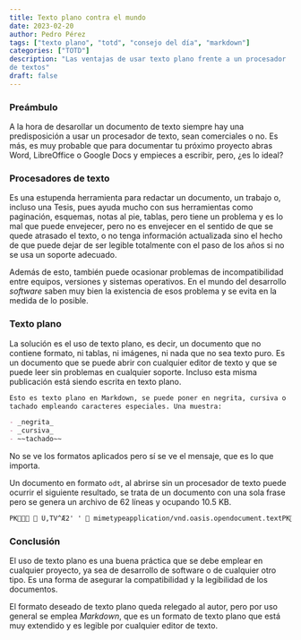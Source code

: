 ```yaml
---
title: Texto plano contra el mundo
date: 2023-02-20
author: Pedro Pérez
tags: ["texto plano", "totd", "consejo del día", "markdown"]
categories: ["TOTD"]
description: "Las ventajas de usar texto plano frente a un procesador
de textos"
draft: false
---
```


### Preámbulo

A la hora de desarollar un documento de texto siempre hay una
predisposición a usar un procesador de texto, sean comerciales o no.
Es más, es muy probable que para documentar tu próximo proyecto abras
Word, LibreOffice o Google Docs y empieces a escribir, pero, ¿es lo
ideal?

### Procesadores de texto

Es una estupenda herramienta para redactar un documento, un trabajo o,
incluso una Tesis, pues ayuda mucho con sus herramientas como
paginación, esquemas, notas al pie, tablas, pero tiene un problema y es
lo mal que puede envejecer, pero no es envejecer en el sentido de que
se quede atrasado el texto, o no tenga información actualizada sino el
hecho de que puede dejar de ser legible totalmente con el paso de los
años si no se usa un soporte adecuado.

Además de esto, también puede ocasionar problemas de incompatibilidad
entre equipos, versiones y sistemas operativos. En el mundo del
desarrollo _software_ saben muy bien la existencia de esos problema y
se evita en la medida de lo posible.

### Texto plano

La solución es el uso de texto plano, es decir, un documento que no
contiene formato, ni tablas, ni imágenes, ni nada que no sea texto
puro. Es un documento que se puede abrir con cualquier editor de texto
y que se puede leer sin problemas en cualquier soporte. Incluso esta
misma publicación está siendo escrita en texto plano.

```markdown
Esto es texto plano en Markdown, se puede poner en negrita, cursiva o
tachado empleando caracteres especiales. Una muestra:

- _negrita_
- _cursiva_
- ~~tachado~~
```

No se ve los formatos aplicados pero sí se ve el mensaje, que es lo
que importa.

Un documento en formato `odt`, al abrirse sin un procesador de texto
puede ocurrir el siguiente resultado, se trata de un documento con
una sola frase pero se genera un archivo de 62 líneas y ocupando
10.5 KB.

```markdown
PK  Ü‚TV^Æ2' '  mimetypeapplication/vnd.oasis.opendocument.textPK  Ü‚TV  Configurations2/progressbar/PK  Ü‚TV  Configurations2/menubar/PK  Ü‚TV  Configurations2/popupmenu/PK  Ü‚TV  Configurations2/statusbar/PK  Ü‚TV  Configurations2/toolbar/PK  Ü‚TV  Configurations2/images/Bitmaps/PK  Ü‚TV  Configurations2/
```

### Conclusión

El uso de texto plano es una buena práctica que se debe emplear en
cualquier proyecto, ya sea de desarrollo de software o de cualquier
otro tipo. Es una forma de asegurar la compatibilidad y la
legibilidad de los documentos.

El formato deseado de texto plano queda relegado al autor, pero por uso
general se emplea _Markdown_, que es un formato de texto plano que está
muy extendido y es legible por cualquier editor de texto.
